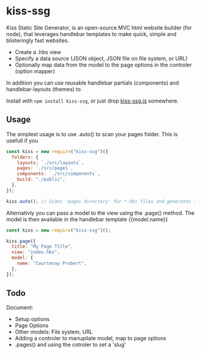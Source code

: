 # kiss-ssg

Kiss Static Site Generator, is an open-source MVC html website builder (for node), that leverages handlebar templates to make quick, simple and blisteringly fast websites.

- Create a .hbs view
- Specify a data source (JSON object, JSON file on file system, or URL)
- Optionally map data from the model to the page options in the controler (option mapper)

In addition you can use reusable handlebar partials (components) and handlebar-layouts (themes) to

Install with `npm install kiss-ssg`, or just drop [kiss-ssg.js](https://github.com/cprobert/kiss-ssg/blob/main/kiss-ssg.js) somewhere.

## Usage

The simplest usage is to use .auto() to scan your pages folder. This is usefull if you

```js
const kiss = new require("kiss-ssg")({
  folders: {
    layouts: `./src/layouts`,
    pages: `./src/pages`,
    components: `./src/components`,
    build: "./public",
  },
});

kiss.auto(); // Scans 'pages directory' for *.hbs files and generates them to the 'build folder'
```

Alternativly you can pass a model to the view using the .page() method. The model is then available in the handlebar template {{model.name}}

```js
const kiss = new require("kiss-ssg")();

kiss.page({
  title: "My Page Title",
  view: "index.hbs",
  model: {
    name: "Courtenay Probert",
  },
});
```

## Todo

Document:

- Setup options
- Page Options
- Other models: File system, URL
- Adding a controler to manupilate model, map to page options
- .pages() and using the cotroler to set a 'slug'
